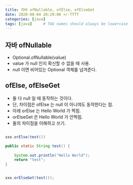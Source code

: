 ```yaml
---
title: 자바 ofNullable, ofElse, ofElseGet
date: 2020-08-04 20:29:00 +/-TTTT
categories: [java]
tags: [java]     # TAG names should always be lowercase
---
```


## 자바 ofNullable
- Optional.ofNullable(value)
- value 가 null 인지 확신할 수 없을 때 사용.
- null 이면 비어있는 Optional 객체를 넘겨준다.


## ofElse, ofElseGet
- 둘 다 null 일 때 동작하는 것이다.
- 단, 차이점은 ofElse 는 null 이 아니여도 동작한다는 점.
- 아래 orElse 는 Hello World 가 찍힘.
- orElseGet 은 Hello World 가 안찍힘. 
- 둘의 차이점을 이해하고 쓰기.
 
```java

xxx.orElse(test())

public static String test() {
    
    System.out.println("Hello World");
    return "test";
}


xxx.orElseGet(test());


```